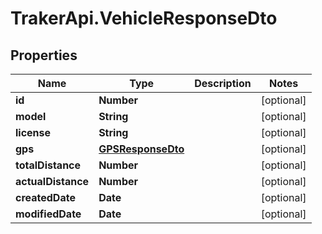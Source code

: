 # TrakerApi.VehicleResponseDto

## Properties

Name | Type | Description | Notes
------------ | ------------- | ------------- | -------------
**id** | **Number** |  | [optional] 
**model** | **String** |  | [optional] 
**license** | **String** |  | [optional] 
**gps** | [**GPSResponseDto**](GPSResponseDto.md) |  | [optional] 
**totalDistance** | **Number** |  | [optional] 
**actualDistance** | **Number** |  | [optional] 
**createdDate** | **Date** |  | [optional] 
**modifiedDate** | **Date** |  | [optional] 


